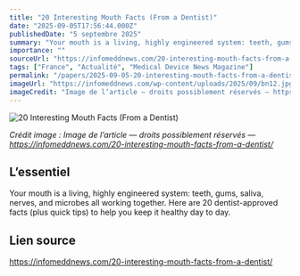 ```yaml
---
title: "20 Interesting Mouth Facts (From a Dentist)"
date: "2025-09-05T17:56:44.000Z"
publishedDate: "5 septembre 2025"
summary: "Your mouth is a living, highly engineered system: teeth, gums, saliva, nerves, and microbes all working together. Here are 20 dentist-approved facts (plus quick tips) to help you keep it healthy day to day."
importance: ""
sourceUrl: "https://infomeddnews.com/20-interesting-mouth-facts-from-a-dentist/"
tags: ["France", "Actualité", "Medical Device News Magazine"]
permalink: "/papers/2025-09-05-20-interesting-mouth-facts-from-a-dentist"
imageUrl: "https://infomeddnews.com/wp-content/uploads/2025/09/bn12.jpg"
imageCredit: "Image de l’article — droits possiblement réservés — https://infomeddnews.com/20-interesting-mouth-facts-from-a-dentist/"
---
```


![20 Interesting Mouth Facts (From a Dentist)](https://infomeddnews.com/wp-content/uploads/2025/09/bn12.jpg)

*Crédit image : Image de l’article — droits possiblement réservés — https://infomeddnews.com/20-interesting-mouth-facts-from-a-dentist/*

## L’essentiel

Your mouth is a living, highly engineered system: teeth, gums, saliva, nerves, and microbes all working together. Here are 20 dentist-approved facts (plus quick tips) to help you keep it healthy day to day.

## Lien source

https://infomeddnews.com/20-interesting-mouth-facts-from-a-dentist/
